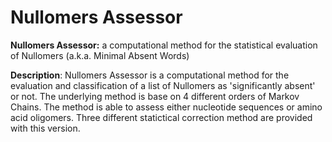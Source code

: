 # Nullomers Assessor
<b>Nullomers Assessor:</b> a computational method for the statistical evaluation of Nullomers (a.k.a. Minimal Absent Words)

<b>Description</b>: Nullomers Assessor is a computational method for the evaluation and classification of a list of Nullomers as 'significantly absent' or not. The underlying method is base on 4 different orders of Markov Chains. The method is able to assess either nucleotide sequences or amino acid oligomers. Three different statictical correction method are provided with this version.
